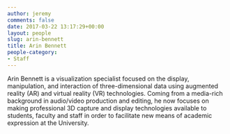 ```yaml
---
author: jeremy
comments: false
date: 2017-03-22 13:17:29+00:00
layout: people
slug: arin-bennett
title: Arin Bennett
people-category:
- Staff
---
```


Arin Bennett is a visualization specialist focused on the display, manipulation, and interaction of three-dimensional data using augmented reality (AR) and virtual reality (VR) technologies. Coming from a media-rich background in audio/video production and editing, he now focuses on making professional 3D capture and display technologies available to students, faculty and staff in order to facilitate new means of academic expression at the University.


